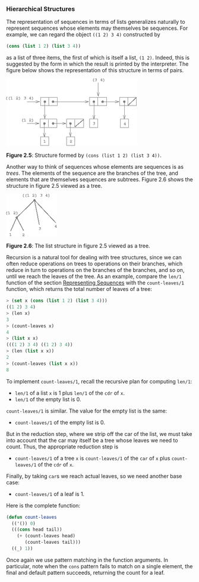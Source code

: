 ### Hierarchical Structures

The representation of sequences in terms of lists generalizes naturally to represent sequences whose elements may themselves be sequences. For example, we can regard the object ``((1 2) 3 4)`` constructed by

```lisp
(cons (list 1 2) (list 3 4))
```
as a list of three items, the first of which is itself a list, ``(1 2)``. Indeed, this is suggested by the form in which the result is printed by the interpreter. The figure below shows the representation of this structure in terms of pairs.

<a name="figure-5"></a>

![Structure formed by (cons (list 1 2) (list 3 4))](images/ch2-Z-G-15.png)

**Figure 2.5**: Structure formed by ``(cons (list 1 2) (list 3 4))``.

Another way to think of sequences whose elements are sequences is as *trees*. The elements of the sequence are the branches of the tree, and elements that are themselves sequences are subtrees. Figure 2.6 shows the structure in figure 2.5 viewed as a tree.

<a name="figure-6"></a>

![The list structure in figure 2.5 viewed as a tree](images/ch2-Z-G-16.png)

**Figure 2.6**: The list structure in figure 2.5 viewed as a tree.

Recursion is a natural tool for dealing with tree structures, since we can
often reduce operations on trees to operations on their branches, which reduce
in turn to operations on the branches of the branches, and so on, until we
reach the leaves of the tree. As an example, compare the ``len/1`` function of
the section [Representing Sequences]() with the ``count-leaves/1`` function, which returns the total number of leaves of a tree:

```lisp
> (set x (cons (list 1 2) (list 3 4)))
((1 2) 3 4)
> (len x)
3
> (count-leaves x)
4
> (list x x)
(((1 2) 3 4) ((1 2) 3 4))
> (len (list x x))
2
> (count-leaves (list x x))
8
```

To implement ``count-leaves/1``, recall the recursive plan for computing ``len/1``:

* ``len/1`` of a list ``x`` is 1 plus ``len/1`` of the ``cdr`` of ``x``.
* ``len/1`` of the empty list is 0.

``count-leaves/1`` is similar. The value for the empty list is the same:

* ``count-leaves/1`` of the empty list is 0.

But in the reduction step, where we strip off the car of the list, we must take into account that the car may itself be a tree whose leaves we need to count. Thus, the appropriate reduction step is

* ``count-leaves/1`` of a tree ``x`` is ``count-leaves/1`` of the ``car`` of ``x`` plus ``count-leaves/1`` of the ``cdr`` of ``x``.

Finally, by taking ``car``s we reach actual leaves, so we need another base case:

* ``count-leaves/1`` of a leaf is 1.

Here is the complete function:

```lisp
(defun count-leaves
  (('()) 0)
  (((cons head tail))
    (+ (count-leaves head)
       (count-leaves tail)))
  ((_) 1))
```

Once again we use pattern matching in the function arguments. In particular, note when the ``cons`` pattern fails to match on a single element, the final and default pattern succeeds, returning the count for a leaf.
